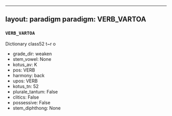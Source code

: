 
---
layout: paradigm
paradigm: VERB_VARTOA
---
### ` VERB_VARTOA `

Dictionary class52 t~r o
* grade_dir: weaken
* stem_vowel: None
* kotus_av: K
* pos: VERB
* harmony: back
* upos: VERB
* kotus_tn: 52
* plurale_tantum: False
* clitics: False
* possessive: False
* stem_diphthong: None
